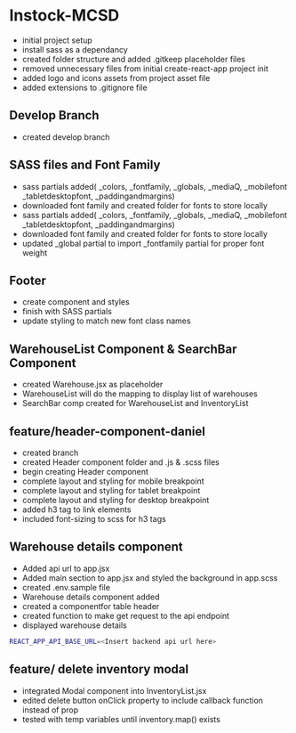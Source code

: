 # Instock-MCSD

- initial project setup
- install sass as a dependancy
- created folder structure and added .gitkeep placeholder files
- removed unnecessary files from initial create-react-app project init
- added logo and icons assets from project asset file
- added extensions to .gitignore file

## Develop Branch

- created develop branch

## SASS files and Font Family

- sass partials added( \_colors, \_fontfamily, \_globals, \_mediaQ, \_mobilefont \_tabletdesktopfont, \_paddingandmargins)
- downloaded font family and created folder for fonts to store locally
- sass partials added( \_colors, \_fontfamily, \_globals, \_mediaQ, \_mobilefont \_tabletdesktopfont, \_paddingandmargins)
- downloaded font family and created folder for fonts to store locally
- updated \_global partial to import \_fontfamily partial for proper font weight

## Footer

- create component and styles
- finish with SASS partials
- update styling to match new font class names

## WarehouseList Component & SearchBar Component

- created Warehouse.jsx as placeholder
- WarehouseList will do the mapping to display list of warehouses
- SearchBar comp created for WarehouseList and InventoryList

## feature/header-component-daniel

- created branch
- created Header component folder and .js & .scss files
- begin creating Header component
- complete layout and styling for mobile breakpoint
- complete layout and styling for tablet breakpoint
- complete layout and styling for desktop breakpoint
- added h3 tag to link elements
- included font-sizing to scss for h3 tags

## Warehouse details component

- Added api url to app.jsx
- Added main section to app.jsx and styled the background in app.scss
- created .env.sample file
- Warehouse details component added
- created a componentfor table header
- created function to make get request to the api endpoint
- displayed warehouse details

```bash
REACT_APP_API_BASE_URL=<Insert backend api url here>
```

## feature/ delete inventory modal

- integrated Modal component into InventoryList.jsx
- edited delete button onClick property to include callback function instead of prop
- tested with temp variables until inventory.map() exists
